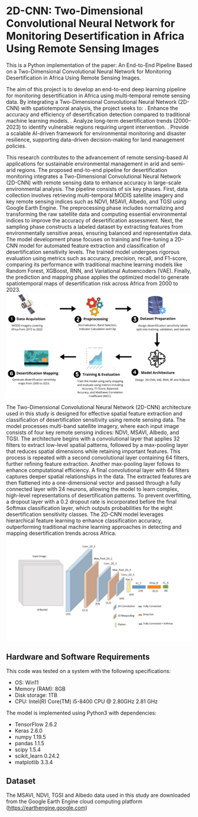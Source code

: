 # 2D-CNN: Two-Dimensional Convolutional Neural Network for Monitoring Desertification in Africa Using Remote Sensing Images
This is a Python implementation of the paper: An End-to-End Pipeline Based on a Two-Dimensional Convolutional Neural Network for Monitoring Desertification in Africa Using Remote Sensing Images.

The aim of this project is to develop an end-to-end deep learning pipeline for monitoring desertification in Africa using multi-temporal remote sensing data. By integrating a Two-Dimensional Convolutional Neural Network (2D-CNN) with spatiotemporal analysis, the project seeks to:
. Enhance the accuracy and efficiency of desertification detection compared to traditional machine learning models.
. Analyze long-term desertification trends (2000–2023) to identify vulnerable regions requiring urgent intervention.
. Provide a scalable AI-driven framework for environmental monitoring and disaster resilience, supporting data-driven decision-making for land management policies.

This research contributes to the advancement of remote sensing-based AI applications for sustainable environmental management in arid and semi-arid regions.
The proposed end-to-end pipeline for desertification monitoring integrates a Two-Dimensional Convolutional Neural Network (2D-CNN) with remote sensing data to enhance accuracy in large-scale environmental analysis. The pipeline consists of six key phases. First, data collection involves retrieving multi-temporal MODIS satellite imagery and key remote sensing indices such as NDVI, MSAVI, Albedo, and TGSI using Google Earth Engine. The preprocessing phase includes normalizing and transforming the raw satellite data and computing essential environmental indices to improve the accuracy of desertification assessment. Next, the sampling phase constructs a labeled dataset by extracting features from environmentally sensitive areas, ensuring balanced and representative data. The model development phase focuses on training and fine-tuning a 2D-CNN model for automated feature extraction and classification of desertification sensitivity levels. The trained model undergoes rigorous evaluation using metrics such as accuracy, precision, recall, and F1-score, comparing its performance with traditional machine learning models like Random Forest, XGBoost, RNN, and Variational Autoencoders (VAE). Finally, the prediction and mapping phase applies the optimized model to generate spatiotemporal maps of desertification risk across Africa from 2000 to 2023. 
<img align="center" src="method_final.jpg" width="700">

The Two-Dimensional Convolutional Neural Network (2D-CNN) architecture used in this study is designed for effective spatial feature extraction and classification of desertification sensitivity using remote sensing data. The model processes multi-band satellite imagery, where each input image consists of four key remote sensing indices: NDVI, MSAVI, Albedo, and TGSI. The architecture begins with a convolutional layer that applies 32 filters to extract low-level spatial patterns, followed by a max-pooling layer that reduces spatial dimensions while retaining important features. This process is repeated with a second convolutional layer containing 64 filters, further refining feature extraction. Another max-pooling layer follows to enhance computational efficiency. A final convolutional layer with 64 filters captures deeper spatial relationships in the data. The extracted features are then flattened into a one-dimensional vector and passed through a fully connected layer with 24 neurons, allowing the model to learn complex, high-level representations of desertification patterns. To prevent overfitting, a dropout layer with a 0.2 dropout rate is incorporated before the final Softmax classification layer, which outputs probabilities for the eight desertification sensitivity classes. The 2D-CNN model leverages hierarchical feature learning to enhance classification accuracy, outperforming traditional machine learning approaches in detecting and mapping desertification trends across Africa.
<img  align="center" src="architecture_2D_CNN.jpg" width="700">

## Hardware and Software Requirements
This code was tested on a system with the following specifications:
- OS: Win11
- Memory (RAM): 8GB
- Disk storage: 1TB
- CPU: Intel(R) Core(TM) i5-8400 CPU @ 2.80GHz 2.81 GHz

The model is implemented using Python3 with dependencies:
- TensorFlow 2.6.2
- Keras 2.6.0
- numpy 1.19.5 
- pandas 1.1.5
- scipy 1.5.4 
- scikit\_learn 0.24.2
- matplotlib 3.3.4  
## Dataset
The MSAVI, NDVI, TGSI and Albedo data used in this study are downloaded from the Google Earth Engine cloud computing platform (https://earthengine.google.com)
